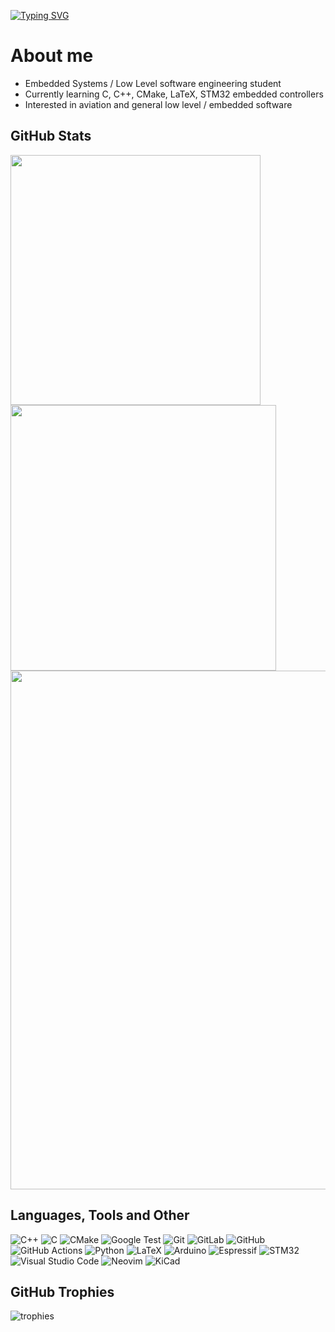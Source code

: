 [![Typing SVG](https://readme-typing-svg.demolab.com?font=Fira+Code&pause=1000&center=true&width=435&lines=Being+Myself;Learning+Embedded;Learning+to+Learn;Developing+Code)](https://git.io/typing-svg)

# About me
- Embedded Systems / Low Level software engineering student
- Currently learning C, C++, CMake, LaTeX, STM32 embedded controllers
- Interested in aviation and general low level / embedded software

## GitHub Stats
<img width="400" src="https://github-readme-stats.vercel.app/api?username=TomVer99&count_private=true&show_icons=true&theme=tokyonight&hide_border=true" />  <img width="425" src="https://streak-stats.demolab.com/?user=TomVer99&theme=tokyonight&hide_border=true" />
<img width="830" src="https://github-readme-activity-graph.vercel.app/graph?username=TomVer99&theme=tokyo-night&area=true&hide_border=true" />

## Languages, Tools and Other

![C++](https://img.shields.io/badge/c++-%2300599C.svg?style=for-the-badge&logo=c%2B%2B&logoColor=white)
![C](https://img.shields.io/badge/c-%2300599C.svg?style=for-the-badge&logo=c&logoColor=white)
![CMake](https://img.shields.io/badge/CMake-%23008FBA.svg?style=for-the-badge&logo=cmake&logoColor=white)
![Google Test](https://img.shields.io/badge/google%20test-4285F4?style=for-the-badge&logo=google&logoColor=white)
![Git](https://img.shields.io/badge/git-%23F05033.svg?style=for-the-badge&logo=git&logoColor=white)
![GitLab](https://img.shields.io/badge/gitlab-%23FC6D26.svg?style=for-the-badge&logo=gitlab&logoColor=white)
![GitHub](https://img.shields.io/badge/github-%23121011.svg?style=for-the-badge&logo=github&logoColor=white)
![GitHub Actions](https://img.shields.io/badge/github%20actions-%232671E5.svg?style=for-the-badge&logo=githubactions&logoColor=white)
![Python](https://img.shields.io/badge/python-3670A0?style=for-the-badge&logo=python&logoColor=ffdd54)
![LaTeX](https://img.shields.io/badge/latex-%23008080.svg?style=for-the-badge&logo=latex&logoColor=white)
![Arduino](https://img.shields.io/badge/-Arduino-00979D?style=for-the-badge&logo=Arduino&logoColor=white)
![Espressif](https://img.shields.io/badge/espressif-E7352C.svg?style=for-the-badge&logo=espressif&logoColor=white)
![STM32](https://img.shields.io/badge/STM32-03234B.svg?style=for-the-badge&logo=stmicroelectronics&logoColor=white)
![Visual Studio Code](https://img.shields.io/badge/Visual%20Studio%20Code-0078d7.svg?style=for-the-badge&logo=visual-studio-code&logoColor=white)
![Neovim](https://img.shields.io/badge/NeoVim-%2357A143.svg?&style=for-the-badge&logo=neovim&logoColor=white)
![KiCad](https://img.shields.io/badge/KiCad-%23314CB0.svg?&style=for-the-badge&logo=KiCad&logoColor=white)

## GitHub Trophies

![trophies](https://github-profile-trophy.vercel.app/?username=TomVer99&theme=tokyonight&no-frame=true&column=8)
